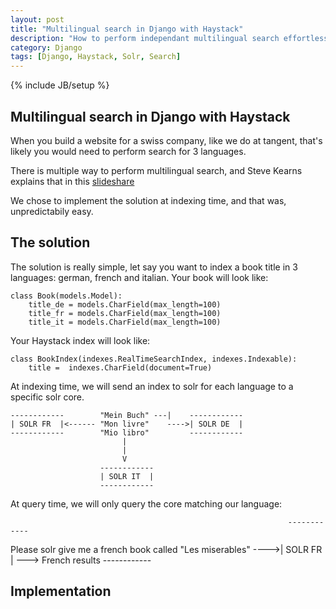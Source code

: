 ```yaml
---
layout: post
title: "Multilingual search in Django with Haystack"
description: "How to perform independant multilingual search effortless"
category: Django
tags: [Django, Haystack, Solr, Search]
---
```

{% include JB/setup %}

Multilingual search in Django with Haystack
-------------------------------------------

When you build a website for a swiss company, like we do at tangent, that's likely you would need to perform search for 3 languages.

There is multiple way to perform multilingual search, and Steve Kearns explains that in this [slideshare](http://www.slideshare.net/lucenerevolution/steve-kearns-multilingualsearcheurocon2011)

We chose to implement the solution at indexing time, and that was, unpredictabily easy.


The solution
------------

The solution is really simple, let say you want to index a book title in 3 languages: german, french and italian.
Your book will look like:

    class Book(models.Model):
        title_de = models.CharField(max_length=100)
        title_fr = models.CharField(max_length=100)
        title_it = models.CharField(max_length=100)

Your Haystack index will look like:

    class BookIndex(indexes.RealTimeSearchIndex, indexes.Indexable):
        title =  indexes.CharField(document=True)

At indexing time, we will send an index to solr for each language to a specific solr core.

    ------------        "Mein Buch" ---|    ------------
    | SOLR FR  |<------ "Mon livre"    ---->| SOLR DE  |
    ------------        "Mio libro"         ------------
                             |
                             |
                             V
                        ------------
                        | SOLR IT  |
                        ------------


At query time, we will only query the core matching our language:

                                                                  ------------
   Please solr give me a french book called "Les miserables" ---->| SOLR FR  | ---> French results 
                                                                  ------------

Implementation
--------------
